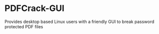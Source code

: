 # PDFCrack-GUI
Provides desktop based Linux users with a friendly GUI to break password protected PDF files
